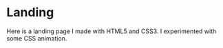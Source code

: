 # Landing
Here is a landing page I made with HTML5 and CSS3. I experimented with some CSS animation. 
